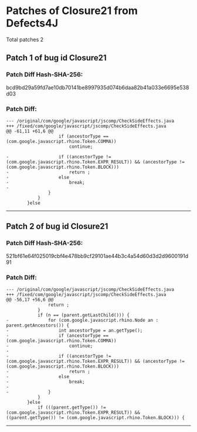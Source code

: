 
# Patches of Closure21 from Defects4J 
Total patches 2
## Patch 1 of bug id Closure21
### Patch Diff Hash-SHA-256:

bcd9bd29a59fd7ae10db70141be8997935d074b6daa82b41a033e6695e538d03

### Patch Diff:
```
--- /original/com/google/javascript/jscomp/CheckSideEffects.java	
+++ /fixed/com/google/javascript/jscomp/CheckSideEffects.java	
@@ -61,11 +61,6 @@
 					if (ancestorType == (com.google.javascript.rhino.Token.COMMA))
 						continue;
 					
-					if ((ancestorType != (com.google.javascript.rhino.Token.EXPR_RESULT)) && (ancestorType != (com.google.javascript.rhino.Token.BLOCK)))
-						return ;
-					else
-						break;
-					
 				}
 			}
 		}else
```


---
## Patch 2 of bug id Closure21
### Patch Diff Hash-SHA-256:

521bf61e64f025019cbf4e478bb9cf29101ae44b3c4a54d60d3d2d9600191d91

### Patch Diff:
```
--- /original/com/google/javascript/jscomp/CheckSideEffects.java	
+++ /fixed/com/google/javascript/jscomp/CheckSideEffects.java	
@@ -56,17 +56,6 @@
 				return ;
 			}
 			if (n == (parent.getLastChild())) {
-				for (com.google.javascript.rhino.Node an : parent.getAncestors()) {
-					int ancestorType = an.getType();
-					if (ancestorType == (com.google.javascript.rhino.Token.COMMA))
-						continue;
-					
-					if ((ancestorType != (com.google.javascript.rhino.Token.EXPR_RESULT)) && (ancestorType != (com.google.javascript.rhino.Token.BLOCK)))
-						return ;
-					else
-						break;
-					
-				}
 			}
 		}else
 			if (((parent.getType()) != (com.google.javascript.rhino.Token.EXPR_RESULT)) && ((parent.getType()) != (com.google.javascript.rhino.Token.BLOCK))) {
```


---